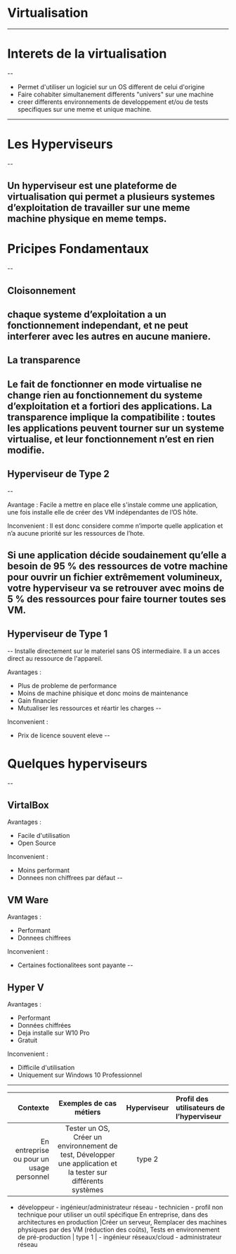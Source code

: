 # Virtualisation
---

# Interets de la virtualisation
--

- Permet d'utiliser un logiciel sur un OS different de celui d'origine
- Faire cohabiter simultanement differents "univers" sur une machine
- creer differents environnements de developpement et/ou de tests specifiques sur une meme et unique machine.
---

# Les Hyperviseurs
--

Un hyperviseur est une plateforme de virtualisation qui permet a plusieurs systemes d’exploitation de travailler sur une meme machine physique en meme temps. 
---

 # Pricipes Fondamentaux
 --
 
 ## Cloisonnement
chaque systeme d’exploitation a un fonctionnement independant, et ne peut 
interferer avec les autres en aucune maniere.
--

## La transparence 
Le fait de fonctionner en mode virtualise ne change rien au fonctionnement du systeme d’exploitation et a fortiori des applications. 
La transparence implique la compatibilite : toutes les applications peuvent tourner sur un systeme virtualise, et leur fonctionnement n’est en rien modifie.
---

## Hyperviseur de Type 2
--

Avantage :
Facile a mettre en place elle s'instale comme une application, une fois installe elle de créer des VM indépendantes de l’OS hôte.

Inconvenient :
Il est donc considere comme n’importe quelle application et n’a aucune priorité sur les ressources de l’hote. 

Si une application décide soudainement qu’elle a besoin de 95 % des ressources de votre machine pour ouvrir un fichier extrêmement volumineux, votre hyperviseur va se retrouver avec moins de 5 % des ressources pour faire tourner toutes ses VM.
---

## Hyperviseur de Type 1
--
Installe directement sur le materiel sans OS intermediaire. Il a un acces direct au ressource de l'appareil.  

Avantages :
- Plus de probleme de performance 
- Moins de machine phisique et donc moins de maintenance
- Gain financier
- Mutualiser les ressources et réartir les charges
--

Inconvenient :
- Prix de licence souvent eleve
--


# Quelques hyperviseurs 
--

## VirtalBox

Avantages : 
- Facile d'utilisation
- Open Source

Inconvenient :
- Moins performant
- Donnees non chiffrees par défaut
--

## VM Ware

Avantages : 
- Performant 
- Donnees chiffrees

Inconvenient :
- Certaines foctionalitees sont payante 
--

## Hyper V

Avantages : 
- Performant
- Données chiffrées
- Deja installe sur W10 Pro
- Gratuit

Inconvenient :
- Difficile d'utilisation
- Uniquement sur Windows 10 Professionnel
---

Contexte | Exemples de cas métiers | Hyperviseur | Profil des utilisateurs de l’hyperviseur
---: | :---: | :---: | :--- 
En entreprise ou pour un usage personnel | Tester un OS, Créer un environnement de test, Développer une application et la tester sur différents systèmes | type 2 | 
 - développeur - ingénieur/administrateur réseau - technicien - profil non technique pour utiliser un outil spécifique
En entreprise, dans des architectures en production |Créer un serveur, Remplacer des machines physiques par des VM (réduction des coûts), Tests en environnement de pré-production | type 1 | - ingénieur réseaux/cloud - administrateur réseau
